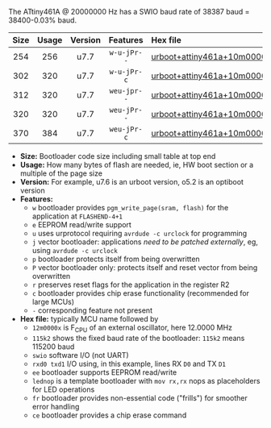 The ATtiny461A @ 20000000 Hz has a SWIO baud rate of 38387 baud = 38400-0.03% baud.

|Size|Usage|Version|Features|Hex file|
|:-:|:-:|:-:|:-:|:--|
|254|256|u7.7|`w-u-jPr--`|[urboot+attiny461a+10m0000x+++19k2_swio_rxb0_txb1_lednop.hex](https://raw.githubusercontent.com/stefanrueger/urboot.hex/main/mcus/attiny461a/external_oscillator/fcpu+10m0000_Hz/br+++19k2_bps/urboot+attiny461a+10m0000x+++19k2_swio_rxb0_txb1_lednop.hex)|
|302|320|u7.7|`w-u-jPr-c`|[urboot+attiny461a+10m0000x+++19k2_swio_rxb0_txb1_lednop_fr_ce.hex](https://raw.githubusercontent.com/stefanrueger/urboot.hex/main/mcus/attiny461a/external_oscillator/fcpu+10m0000_Hz/br+++19k2_bps/urboot+attiny461a+10m0000x+++19k2_swio_rxb0_txb1_lednop_fr_ce.hex)|
|312|320|u7.7|`weu-jpr--`|[urboot+attiny461a+10m0000x+++19k2_swio_rxb0_txb1_ee_lednop.hex](https://raw.githubusercontent.com/stefanrueger/urboot.hex/main/mcus/attiny461a/external_oscillator/fcpu+10m0000_Hz/br+++19k2_bps/urboot+attiny461a+10m0000x+++19k2_swio_rxb0_txb1_ee_lednop.hex)|
|320|320|u7.7|`weu-jPr--`|[urboot+attiny461a+10m0000x+++19k2_swio_rxb0_txb1_ee.hex](https://raw.githubusercontent.com/stefanrueger/urboot.hex/main/mcus/attiny461a/external_oscillator/fcpu+10m0000_Hz/br+++19k2_bps/urboot+attiny461a+10m0000x+++19k2_swio_rxb0_txb1_ee.hex)|
|370|384|u7.7|`weu-jPr-c`|[urboot+attiny461a+10m0000x+++19k2_swio_rxb0_txb1_ee_lednop_fr_ce.hex](https://raw.githubusercontent.com/stefanrueger/urboot.hex/main/mcus/attiny461a/external_oscillator/fcpu+10m0000_Hz/br+++19k2_bps/urboot+attiny461a+10m0000x+++19k2_swio_rxb0_txb1_ee_lednop_fr_ce.hex)|

- **Size:** Bootloader code size including small table at top end
- **Usage:** How many bytes of flash are needed, ie, HW boot section or a multiple of the page size
- **Version:** For example, u7.6 is an urboot version, o5.2 is an optiboot version
- **Features:**
  + `w` bootloader provides `pgm_write_page(sram, flash)` for the application at `FLASHEND-4+1`
  + `e` EEPROM read/write support
  + `u` uses urprotocol requiring `avrdude -c urclock` for programming
  + `j` vector bootloader: applications *need to be patched externally*, eg, using `avrdude -c urclock`
  + `p` bootloader protects itself from being overwritten
  + `P` vector bootloader only: protects itself and reset vector from being overwritten
  + `r` preserves reset flags for the application in the register R2
  + `c` bootloader provides chip erase functionality (recommended for large MCUs)
  + `-` corresponding feature not present
- **Hex file:** typically MCU name followed by
  + `12m0000x` is F<sub>CPU</sub> of an external oscillator, here 12.0000 MHz
  + `115k2` shows the fixed baud rate of the bootloader: `115k2` means 115200 baud
  + `swio` software I/O (not UART)
  + `rxd0 txd1` I/O using, in this example, lines RX `D0` and TX `D1`
  + `ee` bootloader supports EEPROM read/write
  + `lednop` is a template bootloader with `mov rx,rx` nops as placeholders for LED operations
  + `fr` bootloader provides non-essential code ("frills") for smoother error handling
  + `ce` bootloader provides a chip erase command
